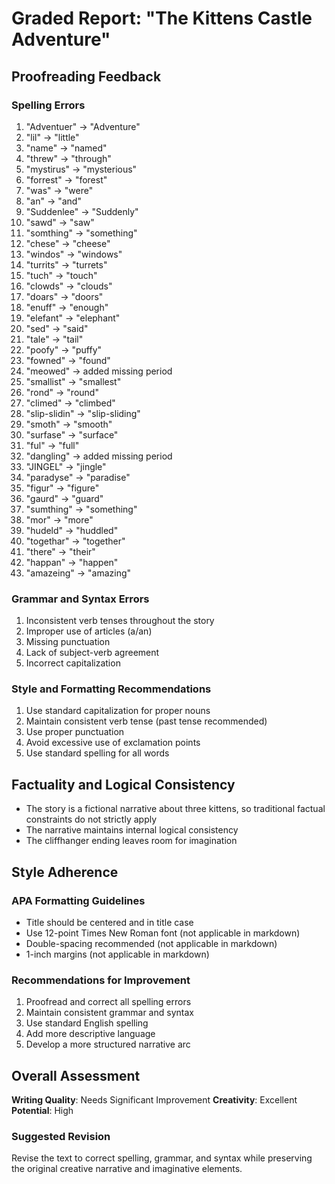 # Graded Report: "The Kittens Castle Adventure"

## Proofreading Feedback

### Spelling Errors
1. "Adventuer" → "Adventure"
2. "lil" → "little"
3. "name" → "named"
4. "threw" → "through"
5. "mystirus" → "mysterious"
6. "forrest" → "forest"
7. "was" → "were"
8. "an" → "and"
9. "Suddenlee" → "Suddenly"
10. "sawd" → "saw"
11. "somthing" → "something"
12. "chese" → "cheese"
13. "windos" → "windows"
14. "turrits" → "turrets"
15. "tuch" → "touch"
16. "clowds" → "clouds"
17. "doars" → "doors"
18. "enuff" → "enough"
19. "elefant" → "elephant"
20. "sed" → "said"
21. "tale" → "tail"
22. "poofy" → "puffy"
23. "fowned" → "found"
24. "meowed" → added missing period
25. "smallist" → "smallest"
26. "rond" → "round"
27. "climed" → "climbed"
28. "slip-slidin" → "slip-sliding"
29. "smoth" → "smooth"
30. "surfase" → "surface"
31. "ful" → "full"
32. "dangling" → added missing period
33. "JINGEL" → "jingle"
34. "paradyse" → "paradise"
35. "figur" → "figure"
36. "gaurd" → "guard"
37. "sumthing" → "something"
38. "mor" → "more"
39. "hudeld" → "huddled"
40. "togethar" → "together"
41. "there" → "their"
42. "happan" → "happen"
43. "amazeing" → "amazing"

### Grammar and Syntax Errors
1. Inconsistent verb tenses throughout the story
2. Improper use of articles (a/an)
3. Missing punctuation
4. Lack of subject-verb agreement
5. Incorrect capitalization

### Style and Formatting Recommendations
1. Use standard capitalization for proper nouns
2. Maintain consistent verb tense (past tense recommended)
3. Use proper punctuation
4. Avoid excessive use of exclamation points
5. Use standard spelling for all words

## Factuality and Logical Consistency
- The story is a fictional narrative about three kittens, so traditional factual constraints do not strictly apply
- The narrative maintains internal logical consistency
- The cliffhanger ending leaves room for imagination

## Style Adherence
### APA Formatting Guidelines
- Title should be centered and in title case
- Use 12-point Times New Roman font (not applicable in markdown)
- Double-spacing recommended (not applicable in markdown)
- 1-inch margins (not applicable in markdown)

### Recommendations for Improvement
1. Proofread and correct all spelling errors
2. Maintain consistent grammar and syntax
3. Use standard English spelling
4. Add more descriptive language
5. Develop a more structured narrative arc

## Overall Assessment
**Writing Quality**: Needs Significant Improvement
**Creativity**: Excellent
**Potential**: High

### Suggested Revision
Revise the text to correct spelling, grammar, and syntax while preserving the original creative narrative and imaginative elements.